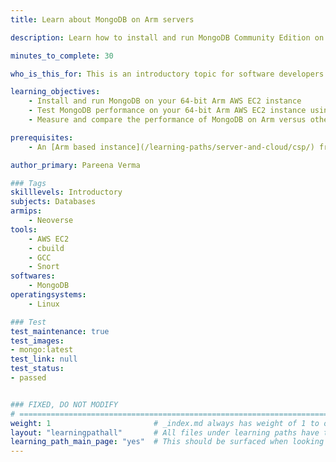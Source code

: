 ```yaml
---
title: Learn about MongoDB on Arm servers

description: Learn how to install and run MongoDB Community Edition on differet flavors of AWS EC2 instances powered by Arm64 achitecture

minutes_to_complete: 30   

who_is_this_for: This is an introductory topic for software developers using MongoDB as their database for mobile, IoT applications, content management, or real-time analytics on Arm servers.

learning_objectives: 
    - Install and run MongoDB on your 64-bit Arm AWS EC2 instance
    - Test MongoDB performance on your 64-bit Arm AWS EC2 instance using open-source tooling
    - Measure and compare the performance of MongoDB on Arm versus other architectures with Yahoo Cloud Serving Benchmark (YCSB)

prerequisites:
    - An [Arm based instance](/learning-paths/server-and-cloud/csp/) from an appropriate cloud service provider.

author_primary: Pareena Verma

### Tags
skilllevels: Introductory
subjects: Databases
armips:
    - Neoverse
tools:
    - AWS EC2
    - cbuild
    - GCC
    - Snort
softwares:
    - MongoDB
operatingsystems:
    - Linux

### Test
test_maintenance: true
test_images:
- mongo:latest
test_link: null
test_status:
- passed


### FIXED, DO NOT MODIFY
# ================================================================================
weight: 1                       # _index.md always has weight of 1 to order correctly
layout: "learningpathall"       # All files under learning paths have this same wrapper
learning_path_main_page: "yes"  # This should be surfaced when looking for related content. Only set for _index.md of learning path content.
---
```

